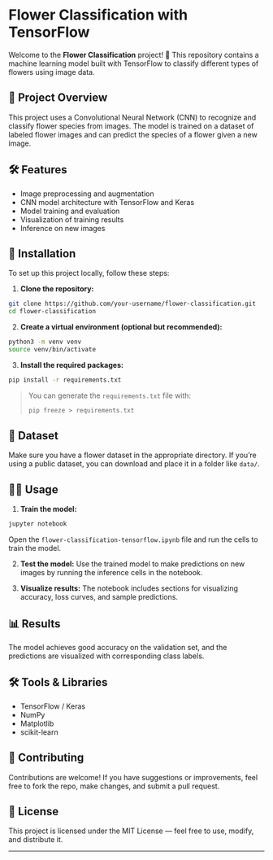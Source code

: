 # Flower Classification with TensorFlow

Welcome to the **Flower Classification** project! 🌸 This repository contains a machine learning model built with TensorFlow to classify different types of flowers using image data.

## 📂 Project Overview
This project uses a Convolutional Neural Network (CNN) to recognize and classify flower species from images. The model is trained on a dataset of labeled flower images and can predict the species of a flower given a new image.

## 🛠️ Features
- Image preprocessing and augmentation
- CNN model architecture with TensorFlow and Keras
- Model training and evaluation
- Visualization of training results
- Inference on new images

## 🚀 Installation
To set up this project locally, follow these steps:

1. **Clone the repository:**
```bash
git clone https://github.com/your-username/flower-classification.git
cd flower-classification
```

2. **Create a virtual environment (optional but recommended):**
```bash
python3 -m venv venv
source venv/bin/activate
```

3. **Install the required packages:**
```bash
pip install -r requirements.txt
```

> You can generate the `requirements.txt` file with:
> ```bash
> pip freeze > requirements.txt
> ```

## 📘 Dataset
Make sure you have a flower dataset in the appropriate directory. If you’re using a public dataset, you can download and place it in a folder like `data/`.

## 🏃‍♀️ Usage

1. **Train the model:**
```bash
jupyter notebook
```
Open the `flower-classification-tensorflow.ipynb` file and run the cells to train the model.

2. **Test the model:**
Use the trained model to make predictions on new images by running the inference cells in the notebook.

3. **Visualize results:**
The notebook includes sections for visualizing accuracy, loss curves, and sample predictions.

## 📊 Results
The model achieves good accuracy on the validation set, and the predictions are visualized with corresponding class labels.

## 🛠️ Tools & Libraries
- TensorFlow / Keras
- NumPy
- Matplotlib
- scikit-learn

## 🤝 Contributing
Contributions are welcome! If you have suggestions or improvements, feel free to fork the repo, make changes, and submit a pull request.

## 📜 License
This project is licensed under the MIT License — feel free to use, modify, and distribute it.

---



